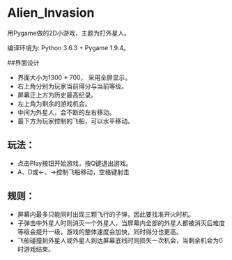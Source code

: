 # Alien_Invasion

用Pygame做的2D小游戏，主题为打外星人。

编译环境为: Python 3.6.3 + Pygame 1.9.4。

##界面设计

* 界面大小为1300 * 700， 采用全屏显示。
* 右上角分别为玩家当前得分与当前等级。
* 屏幕正上方为历史最高纪录。
* 左上角为剩余的游戏机会。
* 中间为外星人，会不断的左右移动。
* 最下方为玩家控制的飞船，可以水平移动。

## 玩法：

* 点击Play按钮开始游戏，按Q键退出游戏。
* A、D或←、→控制飞船移动，空格键射击

## 规则：

* 屏幕内最多只能同时出现三颗飞行的子弹，因此要找准开火时机。
* 子弹击中外星人时则消灭一个外星人，当屏幕内全部的外星人都被消灭后难度等级会提升一级，游戏的整体速度会加快，同时得分也更高。
* 飞船碰撞到外星人或外星人到达屏幕底线时则损失一次机会，当剩余机会为0时游戏结束。

